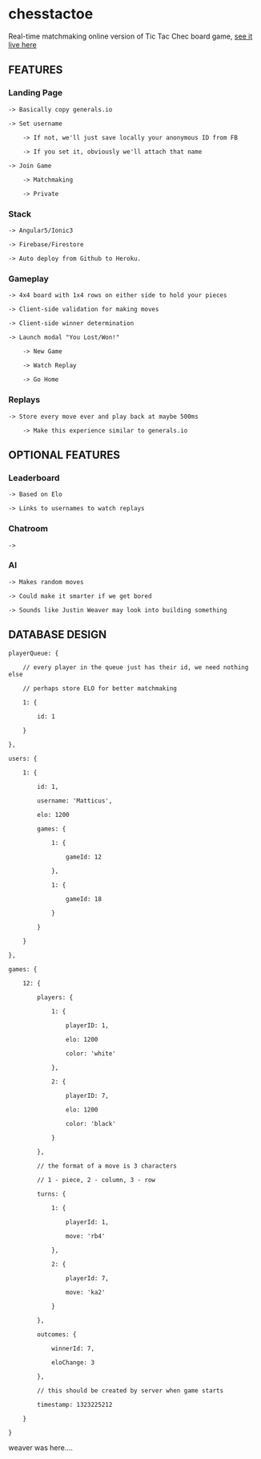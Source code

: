 

# chesstactoe

Real-time matchmaking online version of Tic Tac Chec board game, [see it live here](https://chess-tac-toe.firebaseapp.com/)

## FEATURES

### Landing Page

    -> Basically copy generals.io

    -> Set username

        -> If not, we'll just save locally your anonymous ID from FB

        -> If you set it, obviously we'll attach that name

    -> Join Game

        -> Matchmaking

        -> Private

### Stack

    -> Angular5/Ionic3

    -> Firebase/Firestore

    -> Auto deploy from Github to Heroku.

### Gameplay

    -> 4x4 board with 1x4 rows on either side to hold your pieces

    -> Client-side validation for making moves

    -> Client-side winner determination

    -> Launch modal "You Lost/Won!"

        -> New Game

        -> Watch Replay

        -> Go Home

### Replays

    -> Store every move ever and play back at maybe 500ms

        -> Make this experience similar to generals.io

## OPTIONAL FEATURES

### Leaderboard

    -> Based on Elo

    -> Links to usernames to watch replays

### Chatroom

    ->

### AI

    -> Makes random moves

    -> Could make it smarter if we get bored
    
    -> Sounds like Justin Weaver may look into building something

## DATABASE DESIGN



    playerQueue: {

        // every player in the queue just has their id, we need nothing else

        // perhaps store ELO for better matchmaking

        1: {

            id: 1

        }

    },

    users: {

        1: {

            id: 1,

            username: 'Matticus',

            elo: 1200

            games: {

                1: {

                    gameId: 12

                },

                1: {

                    gameId: 18

                }

            }

        }

    },

    games: {

        12: {

            players: {

                1: {

                    playerID: 1,

                    elo: 1200

                    color: 'white'

                },

                2: {

                    playerID: 7,

                    elo: 1200

                    color: 'black'

                }

            },

            // the format of a move is 3 characters

            // 1 - piece, 2 - column, 3 - row

            turns: {

                1: {

                    playerId: 1,

                    move: 'rb4'

                },

                2: {

                    playerId: 7,

                    move: 'ka2'

                }

            },

            outcomes: {

                winnerId: 7,

                eloChange: 3

            },

            // this should be created by server when game starts

            timestamp: 1323225212

        }

    }


weaver was here....
